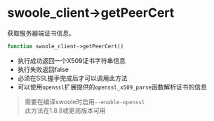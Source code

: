 # swoole_client->getPeerCert

获取服务器端证书信息。
```php
function swoole_client->getPeerCert()
```
* 执行成功返回一个X509证书字符串信息
* 执行失败返回false
* 必须在SSL握手完成后才可以调用此方法
* 可以使用`openssl`扩展提供的`openssl_x509_parse`函数解析证书的信息

> 需要在编译swoole时启用`--enable-openssl`  
> 此方法在1.8.8或更高版本可用
